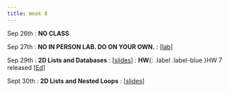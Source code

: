 ```yaml
---
title: Week 8
---
```


Sep 26th
: **NO CLASS**

Sep 27th
: **NO IN PERSON LAB. DO ON YOUR OWN.**
  : [[lab](#)]

Sep 29th
: **2D Lists and Databases**
  : [[slides](#)]
: **HW**{: .label .label-blue }HW 7 released [[Ed](#)]

Sept 30th
: **2D Lists and Nested Loops**
  : [[slides](#)]


